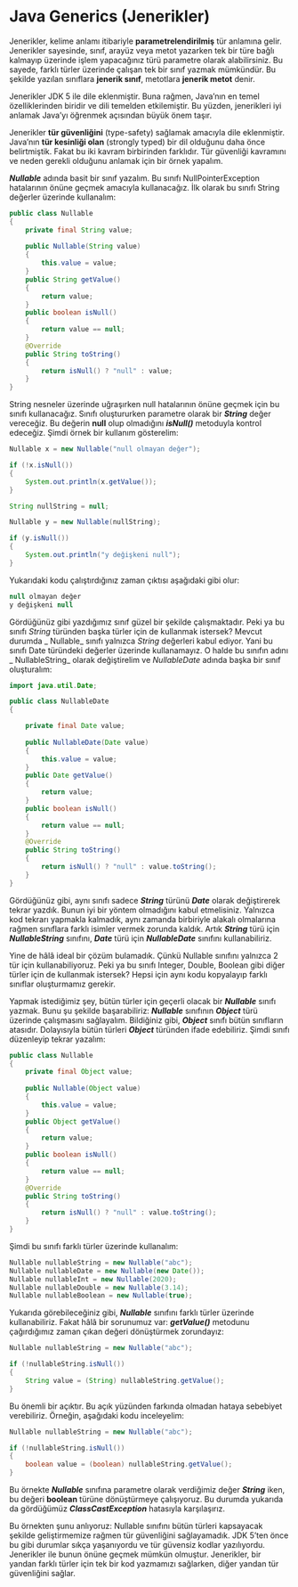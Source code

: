 # Java Generics (Jenerikler)

Jenerikler, kelime anlamı itibariyle **parametrelendirilmiş** tür anlamına gelir. Jenerikler sayesinde, sınıf, arayüz veya metot yazarken tek bir türe bağlı
kalmayıp üzerinde işlem yapacağınız türü parametre olarak alabilirsiniz. Bu sayede, farklı türler üzerinde çalışan tek bir sınıf yazmak mümkündür. Bu şekilde
yazılan sınıflara **jenerik sınıf**, metotlara **jenerik metot** denir.

Jenerikler JDK 5 ile dile eklenmiştir. Buna rağmen, Java’nın en temel özelliklerinden biridir ve dili temelden etkilemiştir. Bu yüzden, jenerikleri iyi anlamak
Java’yı öğrenmek açısından büyük önem taşır.

Jenerikler **tür güvenliğini** (type-safety) sağlamak amacıyla dile eklenmiştir. Java’nın **tür kesinliği olan** (strongly typed) bir dil olduğunu daha önce
belirtmiştik. Fakat bu iki kavram birbirinden farklıdır. Tür güvenliği kavramını ve neden gerekli olduğunu anlamak için bir örnek yapalım.

**_Nullable_** adında basit bir sınıf yazalım. Bu sınıfı NullPointerException hatalarının önüne geçmek amacıyla kullanacağız. İlk olarak bu sınıfı String
değerler üzerinde kullanalım:

```java
public class Nullable
{
	private final String value;
	
    public Nullable(String value)
	{
		this.value = value;
	}
	public String getValue()
	{
		return value;
	}
	public boolean isNull()
	{
		return value == null;
	}
	@Override
	public String toString()
	{
		return isNull() ? "null" : value;
	}
}
```

String nesneler üzerinde uğraşırken null hatalarının önüne geçmek için bu sınıfı kullanacağız. Sınıfı oluştururken parametre olarak bir **_String_** değer
vereceğiz. Bu değerin **null** olup olmadığını **_isNull()_** metoduyla kontrol edeceğiz. Şimdi örnek bir kullanım gösterelim:

```java
Nullable x = new Nullable("null olmayan değer");

if (!x.isNull())
{
	System.out.println(x.getValue());
}

String nullString = null;

Nullable y = new Nullable(nullString);

if (y.isNull())
{
	System.out.println("y değişkeni null");
}
```

Yukarıdaki kodu çalıştırdığınız zaman çıktısı aşağıdaki gibi olur:

```java
null olmayan değer
y değişkeni null
```

Gördüğünüz gibi yazdığımız sınıf güzel bir şekilde çalışmaktadır. Peki ya bu sınıfı _String_ türünden başka türler için de kullanmak istersek? Mevcut durumda _
Nullable_ sınıfı yalnızca _String_ değerleri kabul ediyor. Yani bu sınıfı Date türündeki değerler üzerinde kullanamayız. O halde bu sınıfın adını _
NullableString_ olarak değiştirelim ve _NullableDate_ adında başka bir sınıf oluşturalım:

```java
import java.util.Date;

public class NullableDate
{

 	private final Date value;
    
    public NullableDate(Date value)
	{
		this.value = value;
	}
	public Date getValue()
	{
		return value;
	}
	public boolean isNull()
	{
		return value == null;
	}
	@Override
	public String toString()
	{
		return isNull() ? "null" : value.toString();
	}
}
```

Gördüğünüz gibi, aynı sınıfı sadece **_String_** türünü **_Date_** olarak değiştirerek tekrar yazdık. Bunun iyi bir yöntem olmadığını kabul etmelisiniz.
Yalnızca kod tekrarı yapmakla kalmadık, aynı zamanda birbiriyle alakalı olmalarına rağmen sınıflara farklı isimler vermek zorunda kaldık. Artık **_String_**
türü için **_NullableString_** sınıfını, **_Date_** türü için **_NullableDate_** sınıfını kullanabiliriz.

Yine de hâlâ ideal bir çözüm bulamadık. Çünkü Nullable sınıfını yalnızca 2 tür için kullanabiliyoruz. Peki ya bu sınıfı Integer, Double, Boolean gibi diğer
türler için de kullanmak istersek? Hepsi için aynı kodu kopyalayıp farklı sınıflar oluşturmamız gerekir.

Yapmak istediğimiz şey, bütün türler için geçerli olacak bir **_Nullable_** sınıfı yazmak. Bunu şu şekilde başarabiliriz: **_Nullable_** sınıfının **_Object_**
türü üzerinde çalışmasını sağlayalım. Bildiğiniz gibi, **_Object_** sınıfı bütün sınıfların atasıdır. Dolayısıyla bütün türleri **_Object_** türünden ifade
edebiliriz. Şimdi sınıfı düzenleyip tekrar yazalım:

```java
public class Nullable
{
    private final Object value;
    
    public Nullable(Object value)
    {
    	this.value = value;
    }
    public Object getValue()
    {
    	return value;
    }
    public boolean isNull()
    {
    	return value == null;
    }
    @Override
    public String toString()
    {
    	return isNull() ? "null" : value.toString();
    }
}
```

Şimdi bu sınıfı farklı türler üzerinde kullanalım:

```java
Nullable nullableString = new Nullable("abc");
Nullable nullableDate = new Nullable(new Date());
Nullable nullableInt = new Nullable(2020);
Nullable nullableDouble = new Nullable(3.14);
Nullable nullableBoolean = new Nullable(true);
```

Yukarıda görebileceğiniz gibi, **_Nullable_** sınıfını farklı türler üzerinde kullanabiliriz. Fakat hâlâ bir sorunumuz var: **_getValue()_** metodunu
çağırdığımız zaman çıkan değeri dönüştürmek zorundayız:

```java
Nullable nullableString = new Nullable("abc");

if (!nullableString.isNull())
{
	String value = (String) nullableString.getValue();
}
```

Bu önemli bir açıktır. Bu açık yüzünden farkında olmadan hataya sebebiyet verebiliriz. Örneğin, aşağıdaki kodu inceleyelim:

```java
Nullable nullableString = new Nullable("abc");

if (!nullableString.isNull())
{
	boolean value = (boolean) nullableString.getValue();
}
```

Bu örnekte **_Nullable_** sınıfına parametre olarak verdiğimiz değer **_String_** iken, bu değeri **boolean** türüne dönüştürmeye çalışıyoruz. Bu durumda
yukarıda da gördüğümüz **_ClassCastException_** hatasıyla karşılaşırız.

Bu örnekten şunu anlıyoruz: Nullable sınıfını bütün türleri kapsayacak şekilde geliştirmemize rağmen tür güvenliğini sağlayamadık. JDK 5’ten önce bu gibi
durumlar sıkça yaşanıyordu ve tür güvensiz kodlar yazılıyordu. Jenerikler ile bunun önüne geçmek mümkün olmuştur. Jenerikler, bir yandan farklı türler için tek
bir kod yazmamızı sağlarken, diğer yandan tür güvenliğini sağlar.
